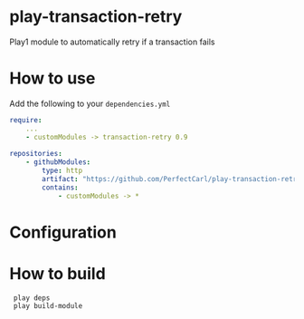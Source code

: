 play-transaction-retry
======================

Play1 module to automatically retry if a transaction fails

How to use
==========

Add the following to your `dependencies.yml`

``` yaml
require:
    ...
	- customModules -> transaction-retry 0.9
    
repositories:
    - githubModules:
        type: http
        artifact: "https://github.com/PerfectCarl/play-transaction-retry/raw/master/dist/[module]-[revision].zip"
        contains:
            - customModules -> *
```

Configuration
=============


How to build
============

```
 play deps
 play build-module
```
